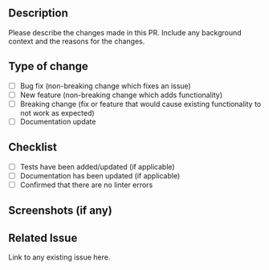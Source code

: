 ## Description
Please describe the changes made in this PR. Include any background context and the reasons for the changes.

## Type of change
- [ ] Bug fix (non-breaking change which fixes an issue)
- [ ] New feature (non-breaking change which adds functionality)
- [ ] Breaking change (fix or feature that would cause existing functionality to not work as expected)
- [ ] Documentation update

## Checklist
- [ ] Tests have been added/updated (if applicable)
- [ ] Documentation has been updated (if applicable)
- [ ] Confirmed that there are no linter errors 

## Screenshots (if any)

## Related Issue
Link to any existing issue here.
